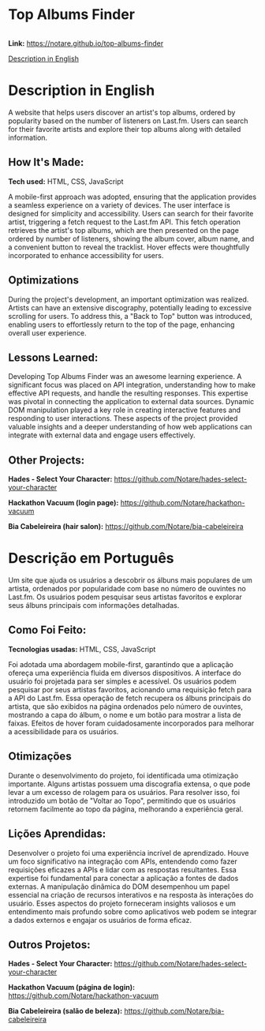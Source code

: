 # Top Albums Finder

<img src="./img/repo-gif.gif" alt="">

**Link:** https://notare.github.io/top-albums-finder

[Description in English](#description-in-english)

# Description in English

A website that helps users discover an artist's top albums, ordered by popularity based on the number of listeners on Last.fm. Users can search for their favorite artists and explore their top albums along with detailed information.



## How It's Made:

**Tech used:** HTML, CSS, JavaScript

A mobile-first approach was adopted, ensuring that the application provides a seamless experience on a variety of devices. The user interface is designed for simplicity and accessibility. Users can search for their favorite artist, triggering a fetch request to the Last.fm API. This fetch operation retrieves the artist's top albums, which are then presented on the page ordered by number of listeners, showing the album cover, album name, and a convenient button to reveal the tracklist. Hover effects were thoughtfully incorporated to enhance accessibility for users.

## Optimizations

During the project's development, an important optimization was realized. Artists can have an extensive discography, potentially leading to excessive scrolling for users. To address this, a "Back to Top" button was introduced, enabling users to effortlessly return to the top of the page, enhancing overall user experience.

## Lessons Learned:

Developing Top Albums Finder was an awesome learning experience. A significant focus was placed on API integration, understanding how to make effective API requests, and handle the resulting responses. This expertise was pivotal in connecting the application to external data sources. Dynamic DOM manipulation played a key role in creating interactive features and responding to user interactions. These aspects of the project provided valuable insights and a deeper understanding of how web applications can integrate with external data and engage users effectively.

## Other Projects:

**Hades - Select Your Character:** https://github.com/Notare/hades-select-your-character

**Hackathon Vacuum (login page):** https://github.com/Notare/hackathon-vacuum

**Bia Cabeleireira (hair salon):** https://github.com/Notare/bia-cabeleireira

# Descrição em Português

Um site que ajuda os usuários a descobrir os álbuns mais populares de um artista, ordenados por popularidade com base no número de ouvintes no Last.fm. Os usuários podem pesquisar seus artistas favoritos e explorar seus álbuns principais com informações detalhadas.

## Como Foi Feito:

**Tecnologias usadas:** HTML, CSS, JavaScript

Foi adotada uma abordagem mobile-first, garantindo que a aplicação ofereça uma experiência fluida em diversos dispositivos. A interface do usuário foi projetada para ser simples e acessível. Os usuários podem pesquisar por seus artistas favoritos, acionando uma requisição fetch para a API do Last.fm. Essa operação de fetch recupera os álbuns principais do artista, que são exibidos na página ordenados pelo número de ouvintes, mostrando a capa do álbum, o nome e um botão para mostrar a lista de faixas. Efeitos de hover foram cuidadosamente incorporados para melhorar a acessibilidade para os usuários.

## Otimizações

Durante o desenvolvimento do projeto, foi identificada uma otimização importante. Alguns artistas possuem uma discografia extensa, o que pode levar a um excesso de rolagem para os usuários. Para resolver isso, foi introduzido um botão de "Voltar ao Topo", permitindo que os usuários retornem facilmente ao topo da página, melhorando a experiência geral.

## Lições Aprendidas:

Desenvolver o projeto foi uma experiência incrível de aprendizado. Houve um foco significativo na integração com APIs, entendendo como fazer requisições eficazes a APIs e lidar com as respostas resultantes. Essa expertise foi fundamental para conectar a aplicação a fontes de dados externas. A manipulação dinâmica do DOM desempenhou um papel essencial na criação de recursos interativos e na resposta às interações do usuário. Esses aspectos do projeto forneceram insights valiosos e um entendimento mais profundo sobre como aplicativos web podem se integrar a dados externos e engajar os usuários de forma eficaz.

## Outros Projetos:

**Hades - Select Your Character:** https://github.com/Notare/hades-select-your-character

**Hackathon Vacuum (página de login):** https://github.com/Notare/hackathon-vacuum

**Bia Cabeleireira (salão de beleza):** https://github.com/Notare/bia-cabeleireira
